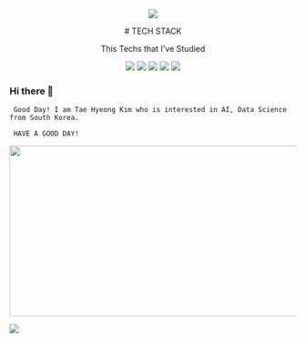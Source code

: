 <p align="center"><img src="https://capsule-render.vercel.app/api?text=Tbro Research&type=rounded&color=auto&height=300&section=footer&%20render&fontSize=90" />












<p align="center"># TECH STACK

<p align="center">This Techs that I've Studied 
<p align="center"><img src="https://img.shields.io/badge/Python-3776AB?style=flat-square&logo=Python&logoColor=white"/> <img src="https://img.shields.io/badge/Tensorflow-FF6F00?style=flat-square&logo=Tensorflow&logoColor=white"/> <img src="https://img.shields.io/badge/Pytorch-EE4C2C?style=flat-square&logo=Pytorch&logoColor=white"/> <img src="https://img.shields.io/badge/Java-007396?style=flat-square&logo=Java&logoColor=white"/> <img src="https://img.shields.io/badge/MySQL-4479A1?style=flat-square&logo=MySQL&logoColor=white"/>



### Hi there 👋
  
     Good Day! I am Tae Hyeong Kim who is interested in AI, Data Science from South Korea.
   
     HAVE A GOOD DAY!
  
  

 
  
  
<p align=""><img src = "https://github-readme-stats.vercel.app/api?username=dhy02094&show_icons=true&theme=buefy" width = 700 height =300>
<p align="left"><img src = "https://github-readme-stats.vercel.app/api/top-langs/?username=dhy02094&layout=compact&theme=buefy"> 


  
  
  

<!--
**dhy02094/dhy02094** is a ✨ _special_ ✨ repository because its `README.md` (this file) appears on your GitHub profile.

Here are some ideas to get you started:

- 🔭 I’m currently working on ...
- 🌱 I’m currently learning ...
- 👯 I’m looking to collaborate on ...
- 🤔 I’m looking for help with ...
- 💬 Ask me about ...
- 📫 How to reach me: ...
- 😄 Pronouns: ...
- ⚡ Fun fact: ...
-->
